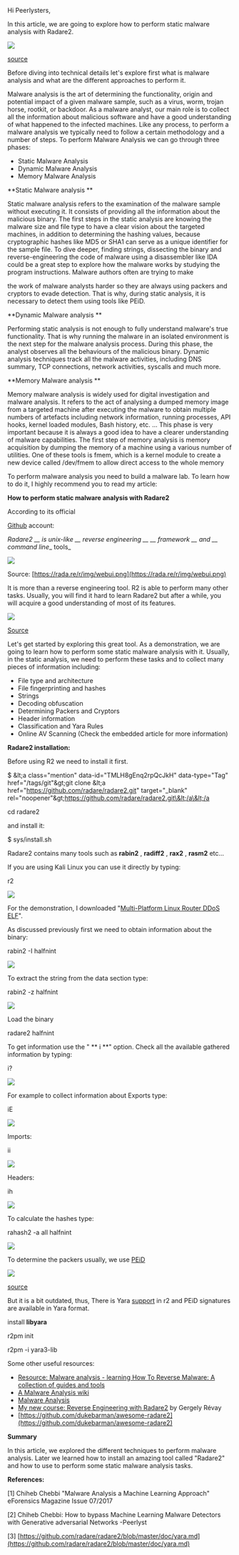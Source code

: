 Hi Peerlysters,

 In this article, we are going to explore how to perform static malware analysis with Radare2.

![](RackMultipart20200926-4-1w5ysxb_html_7feb5e9362c92fc0.jpg)

[source](https://pbs.twimg.com/media/Ddzn6oSVwAAXZOq.jpg)

Before diving into technical details let&#39;s explore first what is malware analysis and what are the different approaches to perform it.

 Malware analysis is the art of determining the functionality, origin and potential impact of a given malware sample, such as a virus, worm, trojan horse, rootkit, or backdoor. As a malware analyst, our main role is to collect all the information about malicious software and have a good understanding of what happened to the infected machines. Like any process, to perform a malware analysis we typically need to follow a certain methodology and a number of steps. To perform Malware Analysis we can go through three phases:

- Static Malware Analysis
- Dynamic Malware Analysis
- Memory Malware Analysis

**Static Malware analysis **

Static malware analysis refers to the examination of the malware sample without executing it. It consists of providing all the information about the malicious binary. The first steps in the static analysis are knowing the malware size and file type to have a clear vision about the targeted machines, in addition to determining the hashing values, because cryptographic hashes like MD5 or SHA1 can serve as a unique identifier for the sample file. To dive deeper, finding strings, dissecting the binary and reverse-engineering the code of malware using a disassembler like IDA could be a great step to explore how the malware works by studying the program instructions. Malware authors often are trying to make

the work of malware analysts harder so they are always using packers and cryptors to evade detection. That is why, during static analysis, it is necessary to detect them using tools like PEiD.

**Dynamic Malware analysis **

Performing static analysis is not enough to fully understand malware&#39;s true functionality. That is why running the malware in an isolated environment is the next step for the malware analysis process. During this phase, the analyst observes all the behaviours of the malicious binary. Dynamic analysis techniques track all the malware activities, including DNS summary, TCP connections, network activities, syscalls and much more.

**Memory Malware analysis **

Memory malware analysis is widely used for digital investigation and malware analysis. It refers to the act of analysing a dumped memory image from a targeted machine after executing the malware to obtain multiple numbers of artefacts including network information, running processes, API hooks, kernel loaded modules, Bash history, etc. ... This phase is very important because it is always a good idea to have a clearer understanding of malware capabilities. The first step of memory analysis is memory acquisition by dumping the memory of a machine using a various number of utilities. One of these tools is fmem, which is a kernel module to create a new device called /dev/fmem to allow direct access to the whole memory

To perform malware analysis you need to build a malware lab. To learn how to do it, I highly recommend you to read my article:

**How to perform static malware analysis with Radare2**

According to its official

[Github](https://github.com/radare/radare2) account:

_Radare2 __ is unix-like __ reverse engineering __ __ framework __ and __ command line__ tools_

![](RackMultipart20200926-4-1w5ysxb_html_c64ab1af6bc0dfcb.png)

Source:  [https://rada.re/r/img/webui.png](https://rada.re/r/img/webui.png)

It is more than a reverse engineering tool. R2 is able to perform many other tasks. Usually, you will find it hard to learn Radare2 but after a while, you will acquire a good understanding of most of its features.

![](RackMultipart20200926-4-1w5ysxb_html_fd0cb3488f8d5f81.png)

[Source](https://radare.gitbooks.io/radare2book/content/first_steps/learning_curve.png)

Let&#39;s get started by exploring this great tool. As a demonstration, we are going to learn how to perform some static malware analysis with it. Usually, in the static analysis, we need to perform these tasks and to collect many pieces of  information including:

- File type and architecture
- File fingerprinting and hashes
- Strings
- Decoding obfuscation
- Determining Packers and Cryptors
- Header information
- Classification and Yara Rules
- Online AV Scanning (Check the embedded article for more information)

**Radare2 installation:**

Before using R2 we need to install it first.

$ \&lt;a class=&quot;mention&quot; data-id=&quot;TMLH8gEnq2rpQcJkH&quot; data-type=&quot;Tag&quot; href=&quot;/tags/git&quot;\&gt;git clone \&lt;a href=&quot;https://github.com/radare/radare2.git&quot; target=&quot;\_blank&quot; rel=&quot;noopener&quot;\&gt;https://github.com/radare/radare2.git\&lt;/a\&lt;/a

cd radare2

and install it:

$ sys/install.sh

Radare2 contains many tools such as  **rabin2** ,  **radiff2** , **rax2** ,  **rasm2**  etc...

If you are using Kali Linux you can use it directly by typing:

r2

![](RackMultipart20200926-4-1w5ysxb_html_dcc5022d3b1f5179.png)

For the demonstration, I downloaded &quot;[Multi-Platform Linux Router DDoS ELF](http://blog.malwaremustdie.org/2014/05/threat-analysis-zendran-elf-ddos-scheme.html)&quot;.

 As discussed previously first we need to obtain information about the binary:

rabin2 -I halfnint

![](RackMultipart20200926-4-1w5ysxb_html_5f58ba1e409305ce.png)

To extract the string from the data section type:

rabin2 -z halfnint

![](RackMultipart20200926-4-1w5ysxb_html_c15a56f6f0dbd78c.png)

Load the binary

radare2 halfnint

To get information use the &quot; ** i **&quot; option. Check all the available gathered information by typing:

i?

![](RackMultipart20200926-4-1w5ysxb_html_c00d5a1fd54de76e.png)

For example to collect information about Exports type:

iE

![](RackMultipart20200926-4-1w5ysxb_html_6795461d9f5c9234.png)

Imports:

ii

![](RackMultipart20200926-4-1w5ysxb_html_7ba0335ac811987c.png)

Headers:

ih

![](RackMultipart20200926-4-1w5ysxb_html_568b05c223a0e3ff.png)

To calculate the hashes type:

rahash2 -a all halfnint

![](RackMultipart20200926-4-1w5ysxb_html_72023ccbaaf53163.png)

To determine the packers usually, we use [PEiD](https://www.aldeid.com/wiki/PEiD)

![](RackMultipart20200926-4-1w5ysxb_html_693853757d583d70.png)

[source](https://www.aldeid.com/w/images/c/c6/Peid.png)

But it is a bit outdated, thus, There is Yara [support](https://github.com/radare/radare2/issues/8241) in r2 and PEiD signatures are available in Yara format.

install  **libyara**

r2pm init

r2pm -i yara3-lib

Some other useful resources:

- [Resource: Malware analysis - learning How To Reverse Malware: A collection of guides and tools](https://www.peerlyst.com/posts/resource-learning-how-to-reverse-malware-a-guide?trk=search_page_search_result)
- [A Malware Analysis wiki](https://www.peerlyst.com/posts/a-malware-analysis-wiki-peerlyst?trk=search_page_search_result)[
](https://github.com/dukebarman/awesome-radare2)
- [Malware Analysis](https://www.peerlyst.com/posts/malware-analysis?trk=search_page_search_result)
- [My new course: Reverse Engineering with Radare2](https://www.peerlyst.com/posts/my-new-course-reverse-engineering-with-radare2-gergely-rvay?trk=search_page_search_result) by  Gergely Révay‍
- [https://github.com/dukebarman/awesome-radare2](https://github.com/dukebarman/awesome-radare2)

**Summary**

In this article, we explored the different techniques to perform malware analysis. Later we learned how to install an amazing tool called &quot;Radare2&quot; and how to use to perform some static malware analysis tasks.

**References:**

[1] Chiheb Chebbi &quot;Malware Analysis a Machine Learning Approach&quot; eForensics Magazine Issue 07/2017

[2] Chiheb Chebbi: How to bypass Machine Learning Malware Detectors with Generative adversarial Networks -Peerlyst

[3] [https://github.com/radare/radare2/blob/master/doc/yara.md](https://github.com/radare/radare2/blob/master/doc/yara.md)
